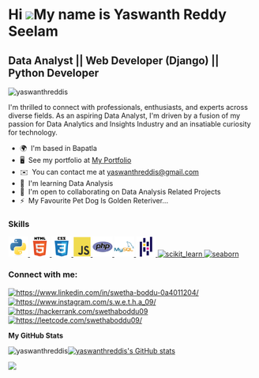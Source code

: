 Hi ![](https://user-images.githubusercontent.com/18350557/176309783-0785949b-9127-417c-8b55-ab5a4333674e.gif)My name is Yaswanth Reddy Seelam
=============================================================================================================================================

Data Analyst || Web Developer (Django) || Python Developer
------------------------------------------------------

<p align="left"> <img src="https://komarev.com/ghpvc/?username=yaswanthreddis&label=Profile%20views&color=0e75b6&style=flat" alt="yaswanthreddis" /> </p>

I'm thrilled to connect with professionals, enthusiasts, and experts across diverse fields. As an aspiring Data Analyst, I'm driven by a fusion of my passion for Data Analytics and Insights Industry and an insatiable curiosity for technology.

* 🌍  I'm based in Bapatla
* 🖥️  See my portfolio at [My Portfolio](https://yaswanthreddis.github.io/)
* ✉️  You can contact me at [yaswanthreddis@gmail.com](mailto:yaswanthreddis@gmail.com)
* 🧠  I'm learning Data Analysis
* 🤝  I'm open to collaborating on Data Analysis Related Projects
* ⚡  My Favourite Pet Dog Is Golden Reteriver...


### Skills

<p align="left"> <a href="https://www.python.org" target="_blank" rel="noreferrer"> <img src="https://raw.githubusercontent.com/devicons/devicon/master/icons/python/python-original.svg" alt="python" width="40" height="40"/> </a> <a href="https://www.oracle.com/" target="_blank" rel="noreferrer"> <img src="https://raw.githubusercontent.com/devicons/devicon/master/icons/html5/html5-original-wordmark.svg" width="40" height="40"/> </a>  <a href="https://www.oracle.com/" target="_blank" rel="noreferrer"> <img src="https://raw.githubusercontent.com/devicons/devicon/master/icons/css3/css3-original-wordmark.svg" width="40" height="40"/> </a> <a href="https://www.oracle.com/" target="_blank" rel="noreferrer"> <img src="https://raw.githubusercontent.com/devicons/devicon/master/icons/javascript/javascript-original.svg" width="35" height="40"/> </a> <a href="https://www.oracle.com/" target="_blank" rel="noreferrer"> <img src="https://raw.githubusercontent.com/devicons/devicon/master/icons/php/php-original.svg" width="40" height="40"/> </a> <a href="https://www.mysql.com/" target="_blank" rel="noreferrer"> <img src="https://raw.githubusercontent.com/devicons/devicon/master/icons/mysql/mysql-original-wordmark.svg" alt="mysql" width="40" height="40"/>  <a href="https://pandas.pydata.org/" target="_blank" rel="noreferrer"> <img src="https://raw.githubusercontent.com/devicons/devicon/2ae2a900d2f041da66e950e4d48052658d850630/icons/pandas/pandas-original.svg" alt="pandas" width="40" height="40"/> </a>  <a href="https://scikit-learn.org/" target="_blank" rel="noreferrer"> <img src="https://www.vectorlogo.zone/logos/git-scm/git-scm-icon.svg" alt="scikit_learn" width="40" height="40"/> </a> <a href="https://seaborn.pydata.org/" target="_blank" rel="noreferrer"> <img src="https://seaborn.pydata.org/_images/logo-mark-lightbg.svg" alt="seaborn" width="40" height="40"/> </a> </p>


<h3 align="left">Connect with me:</h3>
<p align="left">
<a href="https://www.linkedin.com/in/yaswanthreddys/" target="blank"><img align="center" src="https://raw.githubusercontent.com/rahuldkjain/github-profile-readme-generator/master/src/images/icons/Social/linked-in-alt.svg" alt="https://www.linkedin.com/in/swetha-boddu-0a4011204/" height="30" width="40" /></a>
<a href="https://www.instagram.com/iamyaswanthreddi/" target="blank"><img align="center" src="https://raw.githubusercontent.com/rahuldkjain/github-profile-readme-generator/master/src/images/icons/Social/instagram.svg" alt="https://www.instagram.com/s.w.e.t.h.a_09/" height="30" width="40" /></a>
<a href="https://www.hackerrank.com/profile/yaswanthreddy744" target="blank"><img align="center" src="https://raw.githubusercontent.com/rahuldkjain/github-profile-readme-generator/master/src/images/icons/Social/hackerrank.svg" alt="https://hackerrank.com/swethaboddu09" height="30" width="40" /></a>
<a href="https://leetcode.com/yaswanthreddy744/" target="blank"><img align="center" src="https://raw.githubusercontent.com/jdneo/vscode-leetcode/master/resources/LeetCode.png" alt="https://leetcode.com/swethaboddu09/" height="30" width="40" /></a>
</p>

<b>My GitHub Stats</b>

<p><img align="left" src="https://github-readme-stats.vercel.app/api/top-langs?username=yaswanthreddis&show_icons=true&locale=en&layout=compact" alt="yaswanthreddis" /></p>

<a href="http://www.github.com/yaswanthreddis"><img src="https://github-readme-stats.vercel.app/api?username=yaswanthreddis&show_icons=true&hide=&count_private=true&title_color=22c55e&text_color=000000&icon_color=3382ed&bg_color=ffffff&hide_border=false&show_icons=true" alt="yaswanthreddis's GitHub stats" /></a>

<a href="http://www.github.com/yaswanthreddis"><img src="https://github-readme-streak-stats.herokuapp.com/?user=yaswanthreddis&stroke=000000&background=ffffff&ring=22c55e&fire=22c55e&currStreakNum=000000&currStreakLabel=22c55e&sideNums=000000&sideLabels=000000&dates=000000&hide_border=false" /></a>
